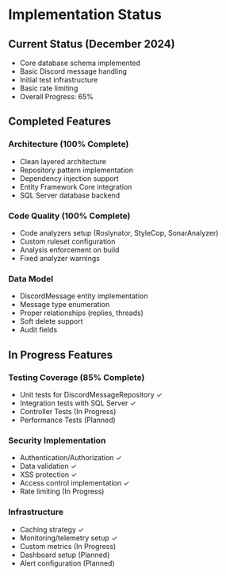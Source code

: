 # Implementation Status

## Current Status (December 2024)
- Core database schema implemented
- Basic Discord message handling
- Initial test infrastructure
- Basic rate limiting
- Overall Progress: 65%

## Completed Features
### Architecture (100% Complete)
- Clean layered architecture
- Repository pattern implementation
- Dependency injection support
- Entity Framework Core integration
- SQL Server database backend

### Code Quality (100% Complete)
- Code analyzers setup (Roslynator, StyleCop, SonarAnalyzer)
- Custom ruleset configuration
- Analysis enforcement on build
- Fixed analyzer warnings

### Data Model
- DiscordMessage entity implementation
- Message type enumeration
- Proper relationships (replies, threads)
- Soft delete support
- Audit fields

## In Progress Features
### Testing Coverage (85% Complete)
- Unit tests for DiscordMessageRepository ✓
- Integration tests with SQL Server ✓
- Controller Tests (In Progress)
- Performance Tests (Planned)

### Security Implementation
- Authentication/Authorization ✓
- Data validation ✓
- XSS protection ✓
- Access control implementation ✓
- Rate limiting (In Progress)

### Infrastructure
- Caching strategy ✓
- Monitoring/telemetry setup ✓
- Custom metrics (In Progress)
- Dashboard setup (Planned)
- Alert configuration (Planned)
